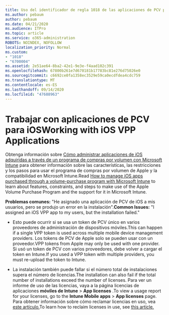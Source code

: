 ```yaml
---
title: Uso del identificador de regla 1018 de las aplicaciones de PCV para iOS
ms.author: pebaum
author: pebaum
ms.date: 04/21/2020
ms.audience: ITPro
ms.topic: article
ms.service: o365-administration
ROBOTS: NOINDEX, NOFOLLOW
localization_priority: Normal
ms.custom:
- "1018"
- "6700004"
ms.assetid: 2e51ae64-8ba2-42e1-9e3e-f4aad102c391
ms.openlocfilehash: 67800b261e7d670181b17783bc81e276d75026e0
ms.sourcegitcommit: c6692ce0fa1358ec3529e59ca0ecdfdea4cdc759
ms.translationtype: MT
ms.contentlocale: es-ES
ms.lasthandoff: 09/14/2020
ms.locfileid: "47688963"
---
```

# <a name="working-with-ios-vpp-applications"></a><span data-ttu-id="6bbd0-102">Trabajar con aplicaciones de PCV para iOS</span><span class="sxs-lookup"><span data-stu-id="6bbd0-102">Working with iOS VPP Applications</span></span>

<span data-ttu-id="6bbd0-103">Obtenga información sobre [Cómo administrar aplicaciones de iOS adquiridas a través de un programa de compras por volumen con Microsoft Intune](https://docs.microsoft.com/intune/vpp-apps-ios) para obtener información sobre las características, las restricciones y los pasos para usar el programa de compras por volumen de Apple y la compatibilidad en Microsoft Intune.</span><span class="sxs-lookup"><span data-stu-id="6bbd0-103">Read [How to manage iOS apps purchased through a volume-purchase program with Microsoft Intune](https://docs.microsoft.com/intune/vpp-apps-ios) to learn about features, constraints, and steps to make use of the Apple Volume Purchase Program and the support for it in Microsoft Intune.</span></span>
  
 <span data-ttu-id="6bbd0-104">**Problemas comunes:** "He asignado una aplicación de PCV de iOS a mis usuarios, pero se produjo un error en la instalación".</span><span class="sxs-lookup"><span data-stu-id="6bbd0-104">**Common Issues:** "I assigned an iOS VPP app to my users, but the installation failed."</span></span>
  
- <span data-ttu-id="6bbd0-105">Esto puede ocurrir si se usa un token de PCV único en varios proveedores de administración de dispositivos móviles.</span><span class="sxs-lookup"><span data-stu-id="6bbd0-105">This can happen if a single VPP token is used across multiple mobile device management providers.</span></span> <span data-ttu-id="6bbd0-106">Los tokens de PCV de Apple solo se pueden usar con un proveedor.</span><span class="sxs-lookup"><span data-stu-id="6bbd0-106">VPP tokens from Apple may only be used with one provider.</span></span> <span data-ttu-id="6bbd0-107">Si usó un token de PCV con varios proveedores, debe volver a cargar el token en Intune.</span><span class="sxs-lookup"><span data-stu-id="6bbd0-107">If you used a VPP token with multiple providers, you must re-upload the token to Intune.</span></span>

- <span data-ttu-id="6bbd0-108">La instalación también puede fallar si el número total de instalaciones supera el número de licencias.</span><span class="sxs-lookup"><span data-stu-id="6bbd0-108">The installation can also fail if the total number of installations exceed the number of licenses.</span></span> <span data-ttu-id="6bbd0-109">Para ver un informe de uso de las licencias, vaya a la página licencias de aplicaciones **móviles de Intune** \> **App licenses** .</span><span class="sxs-lookup"><span data-stu-id="6bbd0-109">To view a usage report for your licenses, go to the **Intune Mobile apps** \> **App licenses** page.</span></span> <span data-ttu-id="6bbd0-110">Para obtener información sobre cómo reclamar licencias en uso, vea [este artículo.](https://docs.microsoft.com/intune/vpp-apps-ios#revoking-app-licenses-and-deleting-tokens)</span><span class="sxs-lookup"><span data-stu-id="6bbd0-110">To learn how to reclaim licenses in use, see [this article.](https://docs.microsoft.com/intune/vpp-apps-ios#revoking-app-licenses-and-deleting-tokens)</span></span>
